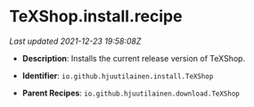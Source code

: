 # TeXShop.install.recipe

_Last updated 2021-12-23 19:58:08Z_

- **Description**: Installs the current release version of TeXShop.

- **Identifier**: `io.github.hjuutilainen.install.TeXShop`

- **Parent Recipes**: `io.github.hjuutilainen.download.TeXShop`